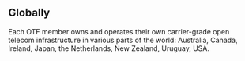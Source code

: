 ## Globally ##

Each OTF member owns and operates their own carrier-grade open telecom infrastructure in various parts of the world: Australia, Canada, Ireland, Japan, the Netherlands, New Zealand, Uruguay, USA.
